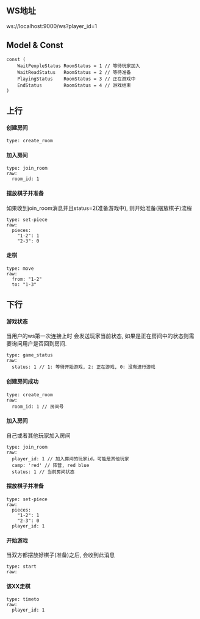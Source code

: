 ## WS地址
ws://localhost:9000/ws?player_id=1

## Model & Const
```
const (
	WaitPeopleStatus RoomStatus = 1 // 等待玩家加入
	WaitReadStatus   RoomStatus = 2 // 等待准备
	PlayingStatus    RoomStatus = 3 // 正在游戏中
	EndStatus        RoomStatus = 4 // 游戏结束
)
```

## 上行
#### 创建房间
```
type: create_room
```

#### 加入房间
```
type: join_room
raw: 
  room_id: 1
```
#### 摆放棋子并准备
如果收到join_room消息并且status=2(准备游戏中), 则开始准备(摆放棋子)流程

```
type: set-piece
raw: 
  pieces: 
    "1-2": 1
    "2-3": 0
```
#### 走棋

```
type: move
raw: 
  from: "1-2"
  to: "1-3"
```

## 下行

#### 游戏状态
当用户的ws第一次连接上时 会发送玩家当前状态, 如果是正在房间中的状态则需要询问用户是否回到房间.

```
type: game_status
raw:
  status: 1 // 1: 等待开始游戏, 2: 正在游戏, 0: 没有进行游戏
```

#### 创建房间成功
```
type: create_room
raw: 
  room_id: 1 // 房间号
```

#### 加入房间
自己或者其他玩家加入房间

```
type: join_room
raw:
  player_id: 1 // 加入房间的玩家id，可能是其他玩家
  camp: 'red' // 阵营, red blue
  status: 1 // 当前房间状态
```

#### 摆放棋子并准备
```
type: set-piece
raw: 
  pieces: 
    "1-2": 1
    "2-3": 0
  player_id: 1 
```
#### 开始游戏
当双方都摆放好棋子(准备)之后, 会收到此消息

```
type: start
raw: 
```

#### 该XX走棋

```
type: timeto
raw: 
  player_id: 1
```
